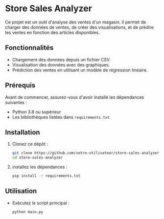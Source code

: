 # Store Sales Analyzer

Ce projet est un outil d'analyse des ventes d'un magasin. Il permet de charger des données de ventes, de créer des visualisations, et de prédire les ventes en fonction des articles disponibles.

## Fonctionnalités

- Chargement des données depuis un fichier CSV.
- Visualisation des données avec des graphiques.
- Prédiction des ventes en utilisant un modèle de régression linéaire.

## Prérequis

Avant de commencer, assurez-vous d'avoir installé les dépendances suivantes :

- Python 3.8 ou supérieur
- Les bibliothèques listées dans `requirements.txt`

## Installation

1. Clonez ce dépôt :
   ```bash
   git clone https://github.com/votre-utilisateur/store-sales-analyzer.git
   cd store-sales-analyzer

2. installez les dépendances :
   ```bash
   pip install -r requirements.txt

## Utilisation

 - Exécutez le script principal :
   ```bash
   python main.py


